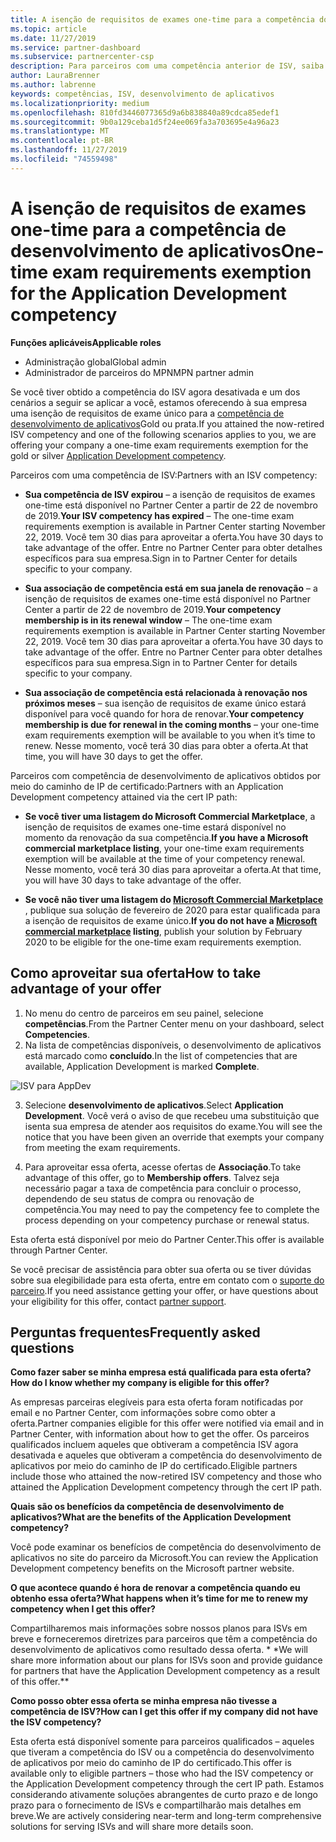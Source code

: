 ```yaml
---
title: A isenção de requisitos de exames one-time para a competência do desenvolvimento de aplicativos | Centro de parceiros
ms.topic: article
ms.date: 11/27/2019
ms.service: partner-dashboard
ms.subservice: partnercenter-csp
description: Para parceiros com uma competência anterior de ISV, saiba como obter uma isenção de requisitos de exame único para a competência do desenvolvimento de aplicativos
author: LauraBrenner
ms.author: labrenne
keywords: competências, ISV, desenvolvimento de aplicativos
ms.localizationpriority: medium
ms.openlocfilehash: 810fd3446077365d9a6b838840a89cdca85edef1
ms.sourcegitcommit: 9b0a129ceba1d5f24ee069fa3a703695e4a96a23
ms.translationtype: MT
ms.contentlocale: pt-BR
ms.lasthandoff: 11/27/2019
ms.locfileid: "74559498"
---
```

# <a name="one-time-exam-requirements-exemption-for-the-application-development-competency"></a><span data-ttu-id="fe2dd-104">A isenção de requisitos de exames one-time para a competência de desenvolvimento de aplicativos</span><span class="sxs-lookup"><span data-stu-id="fe2dd-104">One-time exam requirements exemption for the Application Development competency</span></span>

<span data-ttu-id="fe2dd-105">**Funções aplicáveis**</span><span class="sxs-lookup"><span data-stu-id="fe2dd-105">**Applicable roles**</span></span>

- <span data-ttu-id="fe2dd-106">Administração global</span><span class="sxs-lookup"><span data-stu-id="fe2dd-106">Global admin</span></span>
- <span data-ttu-id="fe2dd-107">Administrador de parceiros do MPN</span><span class="sxs-lookup"><span data-stu-id="fe2dd-107">MPN partner admin</span></span>

<span data-ttu-id="fe2dd-108">Se você tiver obtido a competência do ISV agora desativada e um dos cenários a seguir se aplicar a você, estamos oferecendo à sua empresa uma isenção de requisitos de exame único para a [competência de desenvolvimento de aplicativos](https://partner.microsoft.com/membership/application-development-competency)Gold ou prata.</span><span class="sxs-lookup"><span data-stu-id="fe2dd-108">If you attained the now-retired ISV competency and one of the following scenarios applies to you, we are offering your company a one-time exam requirements exemption for the gold or silver [Application Development competency](https://partner.microsoft.com/membership/application-development-competency).</span></span> 

<span data-ttu-id="fe2dd-109">Parceiros com uma competência de ISV:</span><span class="sxs-lookup"><span data-stu-id="fe2dd-109">Partners with an ISV competency:</span></span>

- <span data-ttu-id="fe2dd-110">**Sua competência de ISV expirou** – a isenção de requisitos de exames one-time está disponível no Partner Center a partir de 22 de novembro de 2019.</span><span class="sxs-lookup"><span data-stu-id="fe2dd-110">**Your ISV competency has expired** – The one-time exam requirements exemption is available in Partner Center starting November 22, 2019.</span></span> <span data-ttu-id="fe2dd-111">Você tem 30 dias para aproveitar a oferta.</span><span class="sxs-lookup"><span data-stu-id="fe2dd-111">You have 30 days to take advantage of the offer.</span></span> <span data-ttu-id="fe2dd-112">Entre no Partner Center para obter detalhes específicos para sua empresa.</span><span class="sxs-lookup"><span data-stu-id="fe2dd-112">Sign in to Partner Center for details specific to your company.</span></span>

- <span data-ttu-id="fe2dd-113">**Sua associação de competência está em sua janela de renovação** – a isenção de requisitos de exames one-time está disponível no Partner Center a partir de 22 de novembro de 2019.</span><span class="sxs-lookup"><span data-stu-id="fe2dd-113">**Your competency membership is in its renewal window** – The one-time exam requirements exemption is available in Partner Center starting November 22, 2019.</span></span> <span data-ttu-id="fe2dd-114">Você tem 30 dias para aproveitar a oferta.</span><span class="sxs-lookup"><span data-stu-id="fe2dd-114">You have 30 days to take advantage of the offer.</span></span> <span data-ttu-id="fe2dd-115">Entre no Partner Center para obter detalhes específicos para sua empresa.</span><span class="sxs-lookup"><span data-stu-id="fe2dd-115">Sign in to Partner Center for details specific to your company.</span></span>

- <span data-ttu-id="fe2dd-116">**Sua associação de competência está relacionada à renovação nos próximos meses** – sua isenção de requisitos de exame único estará disponível para você quando for hora de renovar.</span><span class="sxs-lookup"><span data-stu-id="fe2dd-116">**Your competency membership is due for renewal in the coming months** – your one-time exam requirements exemption will be available to you when it’s time to renew.</span></span> <span data-ttu-id="fe2dd-117">Nesse momento, você terá 30 dias para obter a oferta.</span><span class="sxs-lookup"><span data-stu-id="fe2dd-117">At that time, you will have 30 days to get the offer.</span></span>

<span data-ttu-id="fe2dd-118">Parceiros com competência de desenvolvimento de aplicativos obtidos por meio do caminho de IP de certificado:</span><span class="sxs-lookup"><span data-stu-id="fe2dd-118">Partners with an Application Development competency attained via the cert IP path:</span></span>

- <span data-ttu-id="fe2dd-119">**Se você tiver uma listagem do Microsoft Commercial Marketplace**, a isenção de requisitos de exames one-time estará disponível no momento da renovação da sua competência.</span><span class="sxs-lookup"><span data-stu-id="fe2dd-119">**If you have a Microsoft commercial marketplace listing**, your one-time exam requirements exemption will be available at the time of your competency renewal.</span></span> <span data-ttu-id="fe2dd-120">Nesse momento, você terá 30 dias para aproveitar a oferta.</span><span class="sxs-lookup"><span data-stu-id="fe2dd-120">At that time, you will have 30 days to take advantage of the offer.</span></span>

- <span data-ttu-id="fe2dd-121">**Se você não tiver uma listagem do [Microsoft Commercial Marketplace](https://azure.microsoft.com/overview/commercial-marketplace/)** , publique sua solução de fevereiro de 2020 para estar qualificada para a isenção de requisitos de exame único.</span><span class="sxs-lookup"><span data-stu-id="fe2dd-121">**If you do not have a [Microsoft commercial marketplace](https://azure.microsoft.com/overview/commercial-marketplace/) listing**, publish your solution by February 2020 to be eligible for the one-time exam requirements exemption.</span></span>

## <a name="how-to-take-advantage-of-your-offer"></a><span data-ttu-id="fe2dd-122">Como aproveitar sua oferta</span><span class="sxs-lookup"><span data-stu-id="fe2dd-122">How to take advantage of your offer</span></span>

1. <span data-ttu-id="fe2dd-123">No menu do centro de parceiros em seu painel, selecione **competências**.</span><span class="sxs-lookup"><span data-stu-id="fe2dd-123">From the Partner Center menu on your dashboard, select **Competencies**.</span></span>
2. <span data-ttu-id="fe2dd-124">Na lista de competências disponíveis, o desenvolvimento de aplicativos está marcado como **concluído**.</span><span class="sxs-lookup"><span data-stu-id="fe2dd-124">In the list of competencies that are available, Application Development is marked **Complete**.</span></span>

![ISV para AppDev](images/appdev.png)

3. <span data-ttu-id="fe2dd-126">Selecione **desenvolvimento de aplicativos**.</span><span class="sxs-lookup"><span data-stu-id="fe2dd-126">Select **Application Development**.</span></span> <span data-ttu-id="fe2dd-127">Você verá o aviso de que recebeu uma substituição que isenta sua empresa de atender aos requisitos do exame.</span><span class="sxs-lookup"><span data-stu-id="fe2dd-127">You will see the notice that you have been given an override that exempts your company from meeting the exam requirements.</span></span> 

4. <span data-ttu-id="fe2dd-128">Para aproveitar essa oferta, acesse ofertas de **Associação**.</span><span class="sxs-lookup"><span data-stu-id="fe2dd-128">To take advantage of this offer, go to **Membership offers**.</span></span> <span data-ttu-id="fe2dd-129">Talvez seja necessário pagar a taxa de competência para concluir o processo, dependendo de seu status de compra ou renovação de competência.</span><span class="sxs-lookup"><span data-stu-id="fe2dd-129">You may need to pay the competency fee to complete the process depending on your competency purchase or renewal status.</span></span> 

<span data-ttu-id="fe2dd-130">Esta oferta está disponível por meio do Partner Center.</span><span class="sxs-lookup"><span data-stu-id="fe2dd-130">This offer is available through Partner Center.</span></span>

<span data-ttu-id="fe2dd-131">Se você precisar de assistência para obter sua oferta ou se tiver dúvidas sobre sua elegibilidade para esta oferta, entre em contato com o [suporte do parceiro](https://partner.microsoft.com/Support).</span><span class="sxs-lookup"><span data-stu-id="fe2dd-131">If you need assistance getting your offer, or have questions about your eligibility for this offer, contact [partner support](https://partner.microsoft.com/Support).</span></span> 

## <a name="frequently-asked-questions"></a><span data-ttu-id="fe2dd-132">Perguntas frequentes</span><span class="sxs-lookup"><span data-stu-id="fe2dd-132">Frequently asked questions</span></span>

<span data-ttu-id="fe2dd-133">**Como fazer saber se minha empresa está qualificada para esta oferta?**</span><span class="sxs-lookup"><span data-stu-id="fe2dd-133">**How do I know whether my company is eligible for this offer?**</span></span>

<span data-ttu-id="fe2dd-134">As empresas parceiras elegíveis para esta oferta foram notificadas por email e no Partner Center, com informações sobre como obter a oferta.</span><span class="sxs-lookup"><span data-stu-id="fe2dd-134">Partner companies eligible for this offer were notified via email and in Partner Center, with information about how to get the offer.</span></span> <span data-ttu-id="fe2dd-135">Os parceiros qualificados incluem aqueles que obtiveram a competência ISV agora desativada e aqueles que obtiveram a competência do desenvolvimento de aplicativos por meio do caminho de IP do certificado.</span><span class="sxs-lookup"><span data-stu-id="fe2dd-135">Eligible partners include those who attained the now-retired ISV competency and those who attained the Application Development competency through the cert IP path.</span></span> 

<span data-ttu-id="fe2dd-136">**Quais são os benefícios da competência de desenvolvimento de aplicativos?**</span><span class="sxs-lookup"><span data-stu-id="fe2dd-136">**What are the benefits of the Application Development competency?**</span></span>

<span data-ttu-id="fe2dd-137">Você pode examinar os benefícios de competência do desenvolvimento de aplicativos no site do parceiro da Microsoft.</span><span class="sxs-lookup"><span data-stu-id="fe2dd-137">You can review the Application Development competency benefits on the Microsoft partner website.</span></span> 

<span data-ttu-id="fe2dd-138">**O que acontece quando é hora de renovar a competência quando eu obtenho essa oferta?**</span><span class="sxs-lookup"><span data-stu-id="fe2dd-138">**What happens when it’s time for me to renew my competency when I get this offer?**</span></span> 

<span data-ttu-id="fe2dd-139">Compartilharemos mais informações sobre nossos planos para ISVs em breve e forneceremos diretrizes para parceiros que têm a competência do desenvolvimento de aplicativos como resultado dessa oferta. \* \*</span><span class="sxs-lookup"><span data-stu-id="fe2dd-139">We will share more information about our plans for ISVs soon and provide guidance for partners that have the Application Development competency as a result of this offer.\*\*</span></span>  

<span data-ttu-id="fe2dd-140">**Como posso obter essa oferta se minha empresa não tivesse a competência de ISV?**</span><span class="sxs-lookup"><span data-stu-id="fe2dd-140">**How can I get this offer if my company did not have the ISV competency?**</span></span>

<span data-ttu-id="fe2dd-141">Esta oferta está disponível somente para parceiros qualificados – aqueles que tiveram a competência do ISV ou a competência do desenvolvimento de aplicativos por meio do caminho de IP do certificado.</span><span class="sxs-lookup"><span data-stu-id="fe2dd-141">This offer is available only to eligible partners – those who had the ISV competency or the Application Development competency through the cert IP path.</span></span> <span data-ttu-id="fe2dd-142">Estamos considerando ativamente soluções abrangentes de curto prazo e de longo prazo para o fornecimento de ISVs e compartilharão mais detalhes em breve.</span><span class="sxs-lookup"><span data-stu-id="fe2dd-142">We are actively considering near-term and long-term comprehensive solutions for serving ISVs and will share more details soon.</span></span> 


